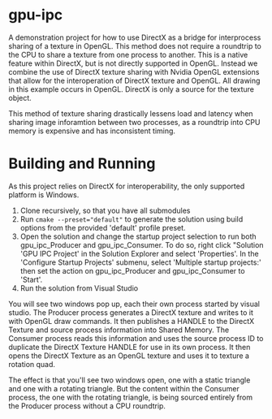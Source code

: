 # gpu-ipc
A demonstration project for how to use DirectX as a bridge for interprocess sharing of a texture in OpenGL. This method does not require a roundtrip to the CPU to share a texture from one process to another. This is a native feature within DirectX, but is not directly supported in OpenGL. Instead we combine the use of DirectX texture sharing with Nvidia OpenGL extensions that allow for the interoperation of DirectX texture and OpenGL. All drawing in this example occurs in OpenGL. DirectX is only a source for the texture object.

This method of texture sharing drastically lessens load and latency when sharing image inforamtion between two processes, as a roundtrip into CPU memory is expensive and has inconsistent timing.

# Building and Running
As this project relies on DirectX for interoperability, the only supported platform is Windows.

1) Clone recursively, so that you have all submodules
2) Run ```cmake --preset="default"``` to generate the solution using build options from the provided 'default' profile preset.
3) Open the solution and change the startup project selection to run both gpu_ipc_Producer and gpu_ipc_Consumer. To do so, right click "Solution 'GPU IPC Project' in the Solution Explorer and select 'Properties'. In the 'Configure Startup Projects' submenu, select 'Multiple startup projects:' then set the action on gpu_ipc_Producer and gpu_ipc_Consumer to 'Start'.
4) Run the solution from Visual Studio

You will see two windows pop up, each their own process started by visual studio. The Producer process generates a DirectX texture and writes to it with OpenGL draw commands. It then publishes a HANDLE to the DirectX Texture and source process information into Shared Memory. The Consumer process reads this information and uses the source process ID to duplicate the DirectX Texture HANDLE for use in its own process. It then opens the DirectX Texture as an OpenGL texture and uses it to texture a rotation quad.

The effect is that you'll see two windows open, one with a static triangle and one with a rotating triangle. But the content within the Consumer process, the one with the rotating triangle, is being sourced entirely from the Producer process without a CPU roundtrip.
